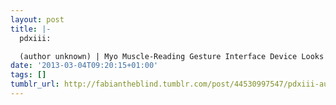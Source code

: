 ```yaml
---
layout: post
title: |-
  pdxiii:

  (author unknown) | Myo Muscle-Reading Gesture Interface Device Looks Freaking Amazing—and Can Be Worn On-the-Go via http://bit.ly/YEXWsM
date: '2013-03-04T09:20:15+01:00'
tags: []
tumblr_url: http://fabiantheblind.tumblr.com/post/44530997547/pdxiii-author-unknown-myo-muscle-reading
---
```

